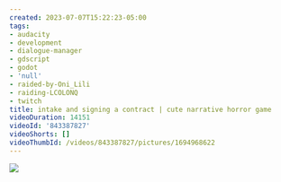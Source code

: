 ```yaml
---
created: 2023-07-07T15:22:23-05:00
tags:
- audacity
- development
- dialogue-manager
- gdscript
- godot
- 'null'
- raided-by-Oni_Lili
- raiding-LCOLONQ
- twitch
title: intake and signing a contract | cute narrative horror game
videoDuration: 14151
videoId: '843387827'
videoShorts: []
videoThumbId: /videos/843387827/pictures/1694968622
---
```


![](20230707202223.jpg)
